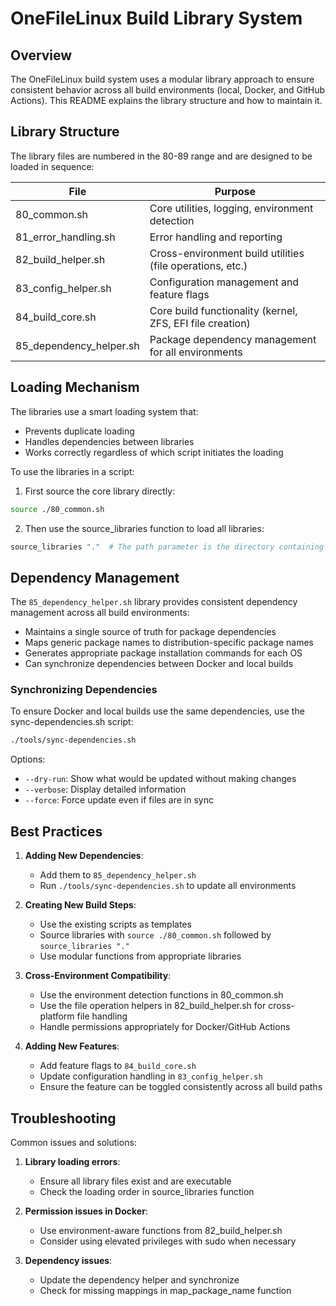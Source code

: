 # OneFileLinux Build Library System

## Overview

The OneFileLinux build system uses a modular library approach to ensure consistent behavior across all build environments (local, Docker, and GitHub Actions). This README explains the library structure and how to maintain it.

## Library Structure

The library files are numbered in the 80-89 range and are designed to be loaded in sequence:

| File                  | Purpose                                                      |
|-----------------------|--------------------------------------------------------------|
| 80_common.sh          | Core utilities, logging, environment detection               |
| 81_error_handling.sh  | Error handling and reporting                                 |
| 82_build_helper.sh    | Cross-environment build utilities (file operations, etc.)    |
| 83_config_helper.sh   | Configuration management and feature flags                   |
| 84_build_core.sh      | Core build functionality (kernel, ZFS, EFI file creation)    |
| 85_dependency_helper.sh | Package dependency management for all environments         |

## Loading Mechanism

The libraries use a smart loading system that:
- Prevents duplicate loading
- Handles dependencies between libraries
- Works correctly regardless of which script initiates the loading

To use the libraries in a script:

1. First source the core library directly:
```bash
source ./80_common.sh
```

2. Then use the source_libraries function to load all libraries:
```bash
source_libraries "."  # The path parameter is the directory containing the libraries
```

## Dependency Management

The `85_dependency_helper.sh` library provides consistent dependency management across all build environments:

- Maintains a single source of truth for package dependencies
- Maps generic package names to distribution-specific package names
- Generates appropriate package installation commands for each OS
- Can synchronize dependencies between Docker and local builds

### Synchronizing Dependencies

To ensure Docker and local builds use the same dependencies, use the sync-dependencies.sh script:

```bash
./tools/sync-dependencies.sh
```

Options:
- `--dry-run`: Show what would be updated without making changes
- `--verbose`: Display detailed information
- `--force`: Force update even if files are in sync

## Best Practices

1. **Adding New Dependencies**:
   - Add them to `85_dependency_helper.sh`
   - Run `./tools/sync-dependencies.sh` to update all environments

2. **Creating New Build Steps**:
   - Use the existing scripts as templates
   - Source libraries with `source ./80_common.sh` followed by `source_libraries "."`
   - Use modular functions from appropriate libraries

3. **Cross-Environment Compatibility**:
   - Use the environment detection functions in 80_common.sh
   - Use the file operation helpers in 82_build_helper.sh for cross-platform file handling
   - Handle permissions appropriately for Docker/GitHub Actions
   
4. **Adding New Features**:
   - Add feature flags to `84_build_core.sh`
   - Update configuration handling in `83_config_helper.sh`
   - Ensure the feature can be toggled consistently across all build paths

## Troubleshooting

Common issues and solutions:

1. **Library loading errors**:
   - Ensure all library files exist and are executable
   - Check the loading order in source_libraries function

2. **Permission issues in Docker**:
   - Use environment-aware functions from 82_build_helper.sh
   - Consider using elevated privileges with sudo when necessary

3. **Dependency issues**:
   - Update the dependency helper and synchronize
   - Check for missing mappings in map_package_name function